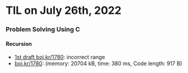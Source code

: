 # **TIL on July 26th, 2022**
### Problem Solving Using C
#### Recursion
- [1st draft boj.kr/1780](../../../Problem%20Solving/boj/Recursion/1780-draft-07-25-2022.cpp): incorrect range
- [boj.kr/1780](../../../Problem%20Solving/boj/Recursion/1780-07-26-2022.cpp): (memory: 20704 kB, time: 380 ms, Code length: 917 B)